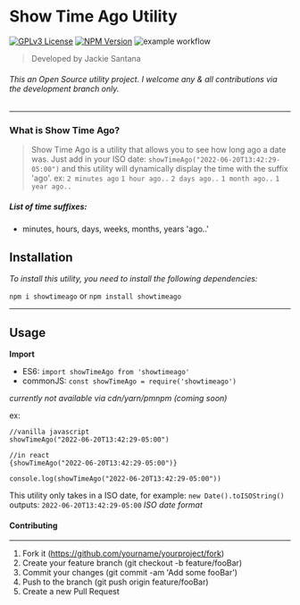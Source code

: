 # Show Time Ago Utility

[![GPLv3 License](https://img.shields.io/badge/License-GPL%20v3-yellow.svg)](https://opensource.org/licenses/)
<a href="https://www.npmjs.com/package/showtimeago"><img src="https://img.shields.io/npm/v/showtimeago.svg?style=flat-square&colorB=51C838"
alt="NPM Version"></a>
![example workflow](https://github.com/jackie1santana/showTimeAgoUtility/actions/workflows/main.yml/badge.svg)

> Developed by Jackie Santana

###### This an Open Source utility project. I welcome any & all contributions via the development branch only.
---

### What is Show Time Ago?
> Show Time Ago is a utility that allows you to see how long ago a date was. Just add in your ISO date: `showTimeAgo("2022-06-20T13:42:29-05:00")` and this utility will dynamically display the time with the suffix 'ago'. ex: `2 minutes ago` `1 hour ago..` `2 days ago..` `1 month ago..` `1 year ago..`

##### List of time suffixes:
- minutes, hours, days, weeks, months, years 'ago..'

## Installation
 _To install this utility, you need to install the following dependencies:_

`npm i showtimeago` or `npm install showtimeago`

___
## Usage

**Import**

- ES6: `import showTimeAgo from 'showtimeago'`
- commonJS: `const showTimeAgo = require('showtimeago')`

_currently not available via cdn/yarn/pmnpm (coming soon)_

ex:
```
//vanilla javascript
showTimeAgo("2022-06-20T13:42:29-05:00")

//in react
{showTimeAgo("2022-06-20T13:42:29-05:00")}

console.log(showTimeAgo("2022-06-20T13:42:29-05:00"))
```

This utility only takes in a ISO date, for example: 
`new Date().toISOString()` 
outputs: `2022-06-20T13:42:29-05:00` _ISO date format_

#### Contributing
---
1) Fork it (https://github.com/yourname/yourproject/fork)
2) Create your feature branch (git checkout -b feature/fooBar)
3) Commit your changes (git commit -am 'Add some fooBar')
4) Push to the branch (git push origin feature/fooBar)
5) Create a new Pull Request
